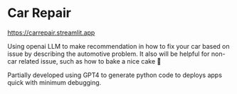 # Car Repair
https://carrepair.streamlit.app

Using openai LLM to make recommendation in how to fix your car based on issue by describing the automotive problem.
It also will be helpful for non-car related issue, such as how to bake a nice cake :cake:

Partially developed using GPT4 to generate python code to deploys apps quick with minimum debugging.
